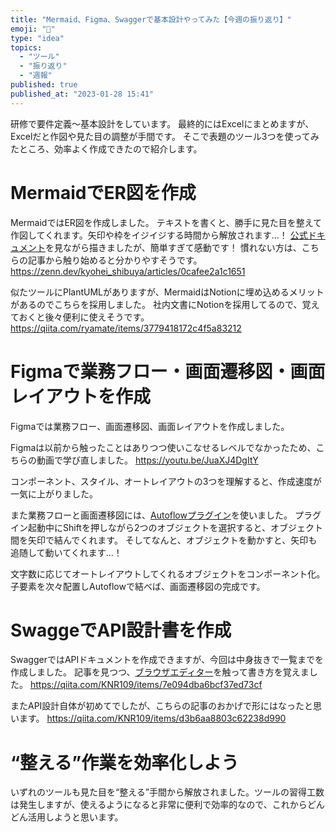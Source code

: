 ```yaml
---
title: "Mermaid、Figma、Swaggerで基本設計やってみた【今週の振り返り】"
emoji: "📆"
type: "idea"
topics:
  - "ツール"
  - "振り返り"
  - "週報"
published: true
published_at: "2023-01-28 15:41"
---
```


研修で要件定義〜基本設計をしています。
最終的にはExcelにまとめますが、Excelだと作図や見た目の調整が手間です。
そこで表題のツール3つを使ってみたところ、効率よく作成できたので紹介します。

# MermaidでER図を作成
MermaidではER図を作成しました。
テキストを書くと、勝手に見た目を整えて作図してくれます。矢印や枠をイジイジする時間から解放されます…！
[公式ドキュメント](https://mermaid.js.org/syntax/entityRelationshipDiagram.html)を見ながら描きましたが、簡単すぎて感動です！
慣れない方は、こちらの記事から触り始めると分かりやすそうです。
https://zenn.dev/kyohei_shibuya/articles/0cafee2a1c1651

似たツールにPlantUMLがありますが、MermaidはNotionに埋め込めるメリットがあるのでこちらを採用しました。
社内文書にNotionを採用してるので、覚えておくと後々便利に使えそうです。
https://qiita.com/ryamate/items/3779418172c4f5a83212

# Figmaで業務フロー・画面遷移図・画面レイアウトを作成
Figmaでは業務フロー、画面遷移図、画面レイアウトを作成しました。

Figmaは以前から触ったことはありつつ使いこなせるレベルでなかったため、こちらの動画で学び直しました。
https://youtu.be/JuaXJ4DgItY

コンポーネント、スタイル、オートレイアウトの3つを理解すると、作成速度が一気に上がりました。

また業務フローと画面遷移図には、[Autoflowプラグイン](https://www.figma.com/community/plugin/733902567457592893)を使いました。
プラグイン起動中にShiftを押しながら2つのオブジェクトを選択すると、オブジェクト間を矢印で結んでくれます。
そしてなんと、オブジェクトを動かすと、矢印も追随して動いてくれます…！

文字数に応じてオートレイアウトしてくれるオブジェクトをコンポーネント化。子要素を次々配置しAutoflowで結べば、画面遷移図の完成です。

# SwaggeでAPI設計書を作成
SwaggerではAPIドキュメントを作成できますが、今回は中身抜きで一覧までを作成しました。
記事を見つつ、[ブラウザエディター](https://editor.swagger.io/)を触って書き方を覚えました。
https://qiita.com/KNR109/items/7e094dba6bcf37ed73cf

またAPI設計自体が初めてでしたが、こちらの記事のおかげで形にはなったと思います。
https://qiita.com/KNR109/items/d3b6aa8803c62238d990

# “整える”作業を効率化しよう
いずれのツールも見た目を“整える”手間から解放されました。ツールの習得工数は発生しますが、使えるようになると非常に便利で効率的なので、これからどんどん活用しようと思います。